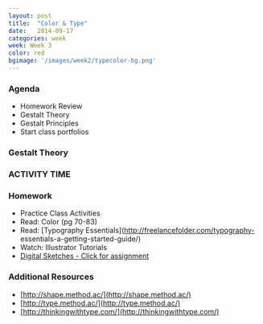 ```yaml
---
layout: post
title:  "Color & Type"
date:   2014-09-17
categories: week
week: Week 3
color: red
bgimage: '/images/week2/typecolor-bg.png'
---
```


### Agenda
- Homework Review
- Gestalt Theory
- Gestalt Principles
- Start class portfolios

### Gestalt Theory

### ACTIVITY TIME


### Homework
- Practice Class Activities
- Read: Color (pg 70-83)
- Read: [Typography Essentials](http://freelancefolder.com/typography-
essentials-a-getting-started-guide/)
- Watch: Illustrator Tutorials
- [Digital Sketches - Click for assignment](assignments/assignment-01)

### Additional Resources
- [http://shape.method.ac/](http://shape.method.ac/)
- [http://type.method.ac/](http://type.method.ac/)
- [http://thinkingwithtype.com/](http://thinkingwithtype.com/)
